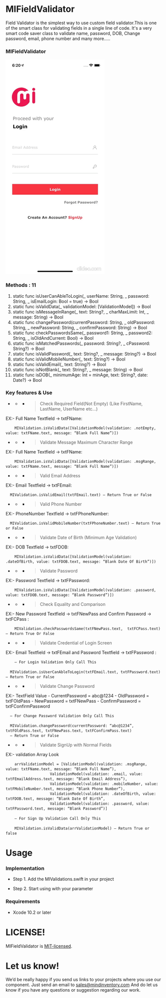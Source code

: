 # MIFieldValidator
Field Validator is the simplest way to use custom field validator.This is one of the smart class for validating fields in a single line of code.  It's a very smart code saver class to validate name, password, DOB, Change password, email, phone number and many more.....
 
### MIFieldValidator
![image](/Media/MIFieldValidator.gif)

### Methods : 11

1) static func isUserCanAbleToLogin(_ userName: String, _ password: String, _ isEmailLogin: Bool = true) -> Bool
2) static func isValidData(_ validationModel: [ValidationModel]) -> Bool
3) static func isMessageInRange(_ text: String?, _ charMaxLimit: Int, _ message: String) -> Bool
4) static func changePassword(currentPassword: String, _ oldPassword: String, _ newPassword: String, _ confirmPassword: String) -> Bool
5) static func checkPasswordsSame(_ password1: String, _ password2: String, _ isOldAndCurrent: Bool) -> Bool
6) static func isMatchedPasswords(_ password: String?, _ cPassword: String?) -> Bool
7) static func isValidPassword(_ text: String?, _ message: String?) -> Bool
8) static func isValidMobileNumber(_ text: String?) -> Bool
9) static func isValidEmail(_ text: String?) -> Bool
10) static func isNotBlank(_ text: String?, _ message: String) -> Bool
11) static func isDOB(_ minimumAge: Int = minAge, text: String?, date: Date?) -> Bool

### Key features & Use

- - - > Check Required Field(Not Empty) (Like FirstName, LastName, UserName etc…)

EX:- Full Name Textfield -> txtFName: 

		MIValidation.isValidData([ValidationModel(validation: .notEmpty, value: txtFName.text, message: “Blank Full Name”)])

- - - > Validate Message Maximum Character Range

EX:- Full Name Textfield -> txtFName: 

		MIValidation.isValidData([ValidationModel(validation: .msgRange, value: txtFName.text, message: “Blank Full Name”)])

- - - > Valid Email Address

EX:- Email Textfield -> txtFEmail: 

	  MIValidation.isValidEmail(txtFEmail.text) — Return True or False

- - - > Valid Phone Number
		
EX:- PhoneNumber Textfield -> txtFPhoneNumber: 

	  MIValidation.isValidMobileNumber(txtFPhoneNumber.text) — Return True or False

- - - > Validate Date of Birth (Minimum Age Validation)

EX:- DOB Textfield -> txtFDOB: 

		MIValidation.isValidData([ValidationModel(validation: .dateOfBirth, value: txtFDOB.text, message: “Blank Date Of Birth”)])

- - - > Validate Password

EX:- Password Textfield -> txtFPassword: 

		MIValidation.isValidData([ValidationModel(validation: .password, value: txtFDOB.text, message: “Blank Password”)])

- - - > Check Equality and Comparison

EX:- New Password Textfield -> txtFNewPass and Confirm Password -> txtFCPass : 

		MIValidation.checkPasswordsSame(txtFNewPass.text,  txtFCPass.text) — Return True Or False 

- - - > Validate Credential  of Login Screen 

EX:- Email Textfield  -> txtFEmail and Password Textfield -> txtFPassword : 

		— For Login Validation Only Call This

	  MIValidation.isUserCanAbleToLogin(txtFEmail.text, txtFPassword.text) — Return True or False

- - - > Validate Change Password

EX:-  TextField Value
		- CurrentPassword = abc@1234
		- OldPassword = txtFOldPass
		- NewPassword = txtFNewPass
		- ConfirmPassword = txtFConfirmPassword
	
	  — For Change Password Validation Only Call This

	  MIValidation.changePassword(currentPassword: “abc@1234”, txtFOldPass.text, txtFNewPass.text, txtFConfirmPass.text)  		
	  — Return True or False

- - - > Validate SignUp with Normal Fields

EX:-  validation Array Look 

		arrValidationModel = [ValidationModel(validation: .msgRange, value: txtFName.text, message: “Blank Full Name”),
 						ValidationModel(validation: .email, value: txtFEmailAddress.text, message: “Blank Email Address”),
 						ValidationModel(validation: .mobileNumber, value: txtFMobileNumber.text, message: “Blank Phone Number”), 
 						ValidationModel(validation: .dateOfBirth, value: txtFDOB.text, message: “Blank Date Of Birth”, 
						ValidationModel(validation: .password, value: txtFPassword.text, message: “Blank Password”)]

		— For Sign Up Validation Call Only This

		MIValidation.isValidData(arrValidationModel) — Return True or false

# Usage

### Implementation

* Step 1. Add the MIValidations.swift in your project
 
* Step 2. Start using with your parameter

### Requirements
 
* Xcode 10.2 or later
 
# LICENSE!

MIFieldValidator is [MIT-licensed](/LICENSE).

# Let us know!
We’d be really happy if you send us links to your projects where you use our component. Just send an email to sales@mindinventory.com And do let us know if you have any questions or suggestion regarding our work.

